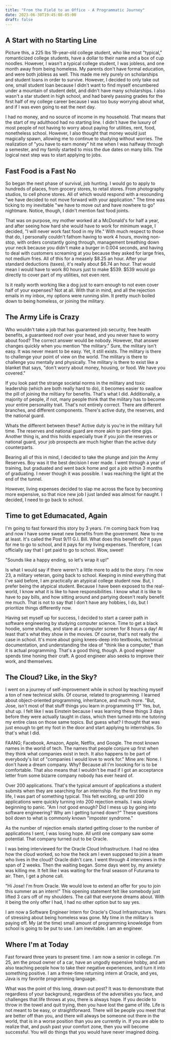 ```yaml
---
title: "From the Field to an Office - A Programmatic Journey"
date: 2023-06-30T19:45:08-05:00
draft: false 
---
```

## A Start with no Starting Line
Picture this, a 225 lbs 19-year-old college student, who like most "typical," romanticized college students, have a dollar to their name and a box of cup noodles. However, I wasn't a typical college student, I was jobless, and one month away from being homeless. My parents don't have formal education, and were both jobless as well. This made me rely purely on scholarships and student loans in order to survive. However, I decided to only take out one, small student loan because I didn't want to find myself encumbered under a mountain of student debt, and didn't have many scholarships. I also wasn't a star student in high school, and had barely passing grades for the first half of my college career because I was too busy worrying about what, and if I was even going to eat the next day.

I had no money, and no source of income in my household. That means that the start of my adulthood had no starting line. I didn't have the luxury of most people of not having to worry about paying for utilities, rent, food, nonetheless school. However, I also thought that money would just magically spawn, allowing me to continue to studying without worries. The realization of "you have to earn money" hit me when I was halfway through a semester, and my family started to miss the due dates on many bills. The logical next step was to start applying to jobs.

## Fast Food is a Fast No
So began the next phase of survival, job hunting. I would go to apply to hundreds of places, from grocery stores, to retail stores. From photography studios, to cell phone stores. All of which would respond with a resounding "we have decided to not move forward with your application." The time was ticking to my inevitable "we have to move out and have nowhere to go" nightmare. Notice, though, I didn't mention fast food joints. 

That was on purpose, my mother worked at a McDonald's for half a year, and after seeing how hard she would have to work for minimum wage, I decided, "I will never work fast food in my life." With much respect to those that do, I personally couldn't fathom having to work 4 hours, moving non-stop, with orders constantly going through, management breathing down your neck because you didn't make a burger in 0.004 seconds, and having to deal with customers screaming at you because they asked for large fries, not medium fries. All of this for a measely $8.25 an hour. After your standard deductions (taxes), it's really about $6.74 an hour. That would mean I would have to work 80 hours just to make $539. $539 would go directly to cover part of my utilities, not even rent.

Is it really worth working like a dog just to earn enough to not even cover half of your expenses? Not at all. With that in mind, and all the rejection emails in my inbox, my options were running slim. It pretty much boiled down to being homeless, or joining the military.

## The Army Life is Crazy
Who wouldn't take a job that has guaranteed job security, free health benefits, a guaranteed roof over your head, and you never have to worry about food? The correct answer would be nobody. However, that answer changes quickly when you mention "the military." Sure, the military isn't easy. It was never meant to be easy. Yet, it still exists. The military is there to challenge your point of view on the world. The military is there to challenge you mentally and physically. The military is there to exist like a blanket that says, "don't worry about money, housing, or food. We have you covered."

If you look past the strange societal norms in the military and toxic leadership (which are both really hard to do), it becomes easier to swallow the pill of joining the miltiary for benefits. That's what I did. Additionally, a majority of people, if not, many people think that the military has to become your entire personality trait. That's not entirely correct. There are different branches, and different components. There's active duty, the reserves, and the national guard.

Whats the different between these? Active duty is you're in the military full time. The reserves and national guard are more akin to part-time gigs. Another thing is, and this holds especially true if you join the reserves or national guard, your job prospects are much higher than the active duty counterparts.

Bearing all of this in mind, I decided to take the plunge and join the Army Reserves. Boy was it the best decision I ever made. I went through a year of training, but graduated and went back home and got a job within 3 months of graduating. I never though it was possible. I was reaching the light at the end of the tunnel.

However, living expenses decided to slap me across the face by becoming more expensive, so that nice new job I just landed was almost for naught. I decided, I need to go back to school.

## Time to get Edumacated, Again
I'm going to fast forward this story by 3 years. I'm coming back from Iraq and now I have some sweat new benefits from the government. New to me at least. It's called the Post 9/11 G.I. Bill. What does this benefit do? It pays for me to go to school, and it pays for my living expenses. Therefore, I can officially say that I get paid to go to school. Wow, sweet!

"Sounds like a happy ending, so let's wrap it up!"

Is what I would say if there weren't a little more to add to the story. I'm now 23, a military veteran, going back to school. Keeping in mind everything that I've said before, I am practically an atypical college student now. But, I prefer being the atypical student. Because I have been exposed to the real-world, I know what it is like to have responsibilities. I know what it is like to have to pay bills, and how sitting around and partying doesn't really benefit me much. That is not to say that I don't have any hobbies, I do, but I prioritize things differently now.

Having set myself up for success, I decided to start a career path in software engineering by studying computer science. Time to get a black hoodie, some shades, and stare at a computer screen for 8 hours a day! At least that's what they show in the movies. Of course, that's not really the case in school. It's more about going knees-deep into textbooks, technical documentation, and understanding the idea of "think like a computer," than it is actual programming. That's a good thing, though. A good engineer spends time honing their craft. A good engineer also seeks to improve their work, and themselves.

## The Cloud? Like, in the Sky?
I went on a journey of self-improvement while in school by teaching myself a ton of new technical skills. Of course, related to programming. I learned about object-oriented programming, inheritance, and much more. "But, Jose, isn't most of that stuff things you learn in programming 1?" Yes, but, shut up. I felt like I was Einstein because I was learning these things 3 days before they were actually taught in class, which then turned into me tutoring my entire class on those same topics. But guess what? I thought that was just enough to get my foot in the door and start applying to internships. So that's what I did.

FAANG; Facebook, Amazon, Apple, Netflix, and Google. The most known names in the world of tech. The names that people conjure up first when they think what companies exist in tech. It also happens to be part of everybody's list of "companies I would love to work for." Mine are: None. I don't have a dream company. Why? Because all I'm loooking for is to be comfortable. That also means that I wouldn't be mad if I got an acceptance letter from some bizarre company nobody has ever heard of.

Over 200 applications. That's the typical amount of applications a student submits when they are searching for an internship. For the first time in my life, I was part of something typical. This felt exciting, up until 200 applications were quickly turning into 200 rejection emails. I was slowly beginning to panic. "Am I not good enough? Did I mess up by going into software engineering? Why am I getting turned down?" These questions boil down to what is commonly known "imposter syndrome."

As the number of rejection emails started getting closer to the number of applications I sent, I was losing hope. All until one company saw some potential. That company turned out to be Oracle.

I was being interviewed for the Oracle Cloud Infrastructure. I had no idea how the cloud worked, so how the heck am I even supposed to join a team who lives in the cloud? Oracle didn't care. I went through 4 interviews in the span of 2 weeks. Then the waiting began. Some days went by, my anxiety was killing me. It felt like I was waiting for the final season of Futurama to air. Then, I get a phone call.

"Hi Jose! I'm <redacted> from Oracle. We would love to extend an offer for you to join this summer as an intern!" This opening statement felt like somebody just lifted 3 cars off of my shoulders. The call that everyone dreams about. With it being the only offer I had, I had no other option but to say yes.

I am now a Software Engineer Intern for Oracle's Cloud Infrastructure. Years of stressing about being homeless was gone. My time in the military is paying off. My (at the time) small amount of programming knowledge from school is going to be put to use. I am inevitable. I am an engineer.

## Where I'm at Today
Fast forward three years to present time. I am now a senior in college. I'm 25, am the proud owner of a car, have an ungodly expensive hobby, and am also teaching people how to take their negative experiences, and turn it into something positive. I am a three-time returning intern at Oracle, and yes, Java is my favorite programming language.

What was the point of this long, drawn out post? It was to demonstrate that regardless of your background, regardless of the adversities you face, and challenges that life throws at you, there is always hope. If you decide to throw in the towel and quit trying, then you have lost the game of life. Life is not meant to be easy, or straightforward. There will be people you meet that are better off than you, and there will always be someone out there in the world, that is in a worse position than you are currently in. If you are able to realize that, and push past your comfort zone, then you will become successful. You will do things that you would have never imagined doing.
